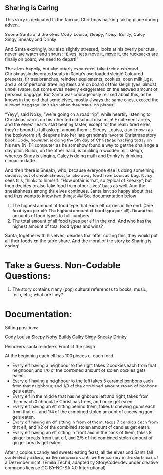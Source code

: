 ## Sharing is Caring
This story is dedicated to the famous Christmas hacking taking place during advent.

Scene: Santa and the elves Cody, Louisa, Sleepy, Noisy, Buildy, Calcy, Singy, Sneaky and Drinky

And Santa excitingly, but also slightly stressed, looks at his overly punctual, never late watch and shouts: 
“Elves, let’s move it, move it, the rucksacks are finally on board, we need to depart!”

The elves happily, but also utterly exhausted, take their cushioned Christmassly decorated seats in Santa’s overloaded sleigh! 
Coloured presents, fir tree branches, reindeer equipments, cookies, open milk jugs, and a lot of personal traveling items are on board of this sleigh 
(yes, almost unbelievable, but some elves heavily exaggerated on the allowed amount of personal baggage. 
But Santa was courageously relaxed about this, as he knows in the end that some elves, mostly always the same ones, 
exceed the allowed baggage limit also when they travel on planes!

“Yeyy”, said Noisy, “we’re going on a road trip”, while heartily listening to Christmas carols on his inherited old school disc man! 
Excitement arises, and the elves’ hearts start beating faster, except for the really tired elves, they’re bound to fall asleep, 
among them is Sleepy. Louisa, also known as the bookworm elf, deepens into her late grandma’s favorite Christmas story book. Cody, however, 
is doing the 5th day of Christmas hacking today on his new (N-1)1 computer, as he somehow found a way to get the challenge a day prior. 
Buildy, on the other hand, is building a wooden mini sleigh, whereas Singy is singing, Calcy is doing math and Drinky is drinking cinnamon latte.

And then there is Sneaky, who, because everyone else is doing something, decides, out of sneakishness, to take away food from Louisa’s bag. 
Noisy sees this, thinks to himself: “How unfair is that, so typical of Sneaky”; but then decides to also take food from other elves’ bags as well. 
And the sneakishness among the elves continues. Santa isn’t so happy about that and thus wants to know two things: ## See documentation below
 
1) The highest amount of food type that each elf carries in the end. (One food type per elf: The highest amount of food type per elf). 
Round the amounts of food types to full numbers.
3) The total amount of all food types per elf in the end. And who has the highest amount of total food types and wins?
 
Santa, together with his elves, decides that after coding this, they would put all their foods on the table share. And the moral of the story is: Sharing is caring!

# Take a Guess. Non-Codable Questions:
1) The story contains many (pop) cultural references to books, music, tech, etc.; what are they?

# Documentation:
Sitting positions:

Cody    Louisa    Sleepy
Noisy    Buildy    Calky
Singy    Sneaky    Drinky

Reindeers santa reindeers
  Front of the sleigh

At the beginning each elf has 100 pieces of each food. 
- Every elf having a neighbour to the right takes 2 cookies each from that neighbour, and 1/6 of the combined amount of stolen cookies gets eaten. 
- Every elf having a neighbour to the left takes 5 caramel bonbons each from that neighbour, and 1/3 of the combined amount stolen of bonbons gets eaten. 
- Every elf in the middle that has neighbours left and right, takes from them each 3 chocolate Christmas trees, and none get eaten.
- Every elf having an elf sitting behind them, takes 6 chewing gums each from that elf, and 1/4 of the combined stolen amount of cheewing gum gets eaten. 
- Every elf having an elf sitting in from of them, takes 7 candies each from that elf, and 1/2 of the combined stolen amount of candies get eaten. 
- Every elf having an elf sitting in front and in the back of them, takes 8 ginger breads from that elf, and 2/5 of the combined stolen amount of ginger breads get eaten.

After a copious candy and sweets eating feast, all the elves and Santa fall contentedly asleep, as the reindeers continue the journey in the darkness of a Dezember night.
(Emilia Tech4, adapted by StoryCoder.dev under creative commons license CC BY-NC-SA 4.0 International)
